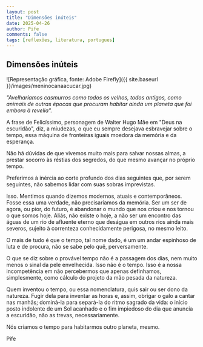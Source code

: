 ```yaml
---
layout: post
title: "Dimensões inúteis"
date: 2025-04-26
author: Pife
comments: false
tags: [reflexões, literatura, portugues]
---
```


## Dimensões inúteis

![Representação gráfica, fonte: Adobe Firefly]({{ site.baseurl }}/images/meninocanaacucar.jpg)

_"Avelharíamos casmurros como todos os velhos,  todos antigos, como animais  de outras épocas  que procuram habitar ainda um planeta  que foi embora à revelia"._

A frase de Felicíssimo, personagem de Walter Hugo Mãe em "Deus na escuridão", diz, a miudezas, o que eu sempre desejava esbravejar sobre o tempo, essa máquina de fronteiras iguais moedora da memória e da esperança.

Não há dúvidas de que vivemos muito mais para salvar nossas almas, a prestar socorro às réstias dos segredos, do que mesmo avançar no próprio tempo.

Preferimos à inércia ao corte profundo dos dias seguintes que, por serem seguintes, não sabemos lidar com suas sobras imprevistas. 

Isso. Mentimos quando dizemos modernos, atuais e contemporâneos. Fosse essa uma verdade, não precisaríamos da memória. Ser um ser de agora, ou pior, do futuro, é abandonar o mundo que nos criou e nos tornou o que somos hoje. 
Aliás, não existe o hoje, a não ser um encontro das águas de um rio de afluente eterno que deságua em outros rios ainda mais severos, sujeito à correnteza conhecidamente perigosa, no mesmo leito. 

O mais de tudo é que o tempo, tal nome dado,  é um um andar espinhoso de luta e de procura, não se sabe pelo quê, perversamente. 

O que se diz sobre o provável tempo não é a passagem dos dias, nem muito menos o sinal da pele envelhecida. Isso não é o tempo. Isso é a nossa incompetência em não percebermos que apenas definhamos, simplesmente, como cálculo do projeto da mão pesada da natureza. 

Quem inventou o tempo, ou essa nomenclatura, quis sair ou ser dono da natureza. Fugir dela para inventar as horas e, assim, obrigar o galo a cantar nas manhãs; dominá-la para separá-la do ritmo sagrado da vida: o início posto indolente de um Sol acanhado e o fim impiedoso do dia que anuncia a escuridão, não as trevas, necessariamente.

Nós criamos o tempo para habitarmos outro planeta, mesmo.

Pife